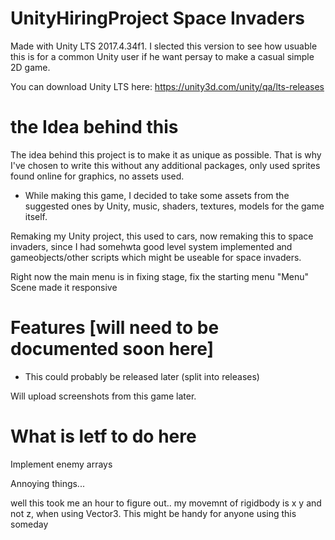 # UnityHiringProject Space Invaders

 Made with Unity LTS 2017.4.34f1. I slected this version to see how usuable this is for a common Unity user if he want persay to make a casual simple 2D game.
 
 
 You can download Unity LTS here: https://unity3d.com/unity/qa/lts-releases
 
 # the Idea behind this
 
 The idea behind this project is to make it as unique as possible. That is why I've chosen to write this without any additional packages, only used sprites found online for graphics, no assets used.
 
- While making this game, I decided to take some assets from the suggested ones by Unity, music, shaders, textures, models for the game itself.

Remaking my Unity project, this used to cars, now remaking this to space invaders, since I had somehwta good level system implemented and gameobjects/other scripts which might be useable for space invaders.


Right now the main menu is in fixing stage, fix the starting menu "Menu" Scene made it responsive


# Features [will need to be documented soon here]

- This could probably be released later (split into releases)


Will upload screenshots from this game later.


# What is letf to do here

Implement enemy arrays 

Annoying things... 

well this took me an hour to figure out.. my movemnt of rigidbody is x y and not z, when using Vector3. This might be handy for anyone using this someday
